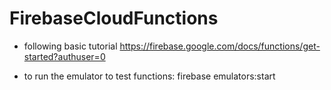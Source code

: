 # FirebaseCloudFunctions

- following basic tutorial https://firebase.google.com/docs/functions/get-started?authuser=0

- to run the emulator to test functions: firebase emulators:start